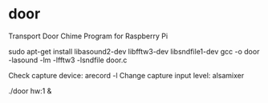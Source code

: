 # door
  Transport Door Chime Program for Raspberry Pi

  sudo apt-get install libasound2-dev libfftw3-dev libsndfile1-dev
  gcc -o door -lasound -lm -lfftw3 -lsndfile door.c

  Check capture device:
   arecord -l
  Change capture input level:
   alsamixer

  ./door hw:1 &

